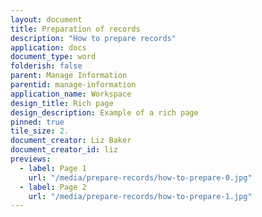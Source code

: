```yaml
---
layout: document
title: Preparation of records
description: "How to prepare records"
application: docs
document_type: word
folderish: false
parent: Manage Information
parentid: manage-information
application_name: Workspace
design_title: Rich page
design_description: Example of a rich page
pinned: true
tile_size: 2.
document_creator: Liz Baker
document_creator_id: liz
previews:
  - label: Page 1
    url: "/media/prepare-records/how-to-prepare-0.jpg"
  - label: Page 2
    url: "/media/prepare-records/how-to-prepare-1.jpg"
---
```


